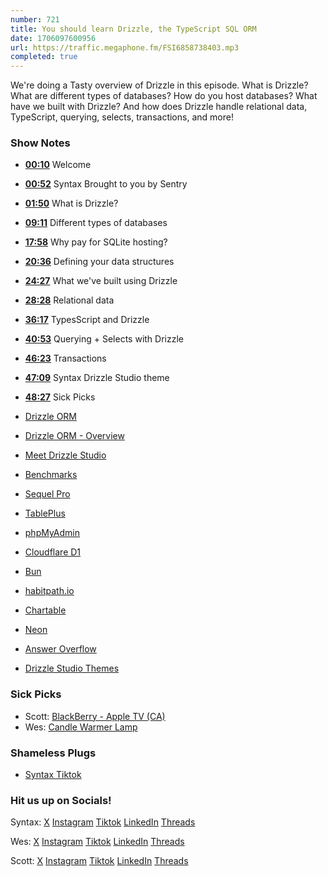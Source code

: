```yaml
---
number: 721
title: You should learn Drizzle, the TypeScript SQL ORM
date: 1706097600956
url: https://traffic.megaphone.fm/FSI6858738403.mp3
completed: true
---
```


We're doing a Tasty overview of Drizzle in this episode. What is Drizzle? What are different types of databases? How do you host databases? What have we built with Drizzle? And how does Drizzle handle relational data, TypeScript, querying, selects, transactions, and more!

### Show Notes

* **[00:10](#t=00:10)** Welcome
* **[00:52](#t=00:52)** Syntax Brought to you by Sentry
* **[01:50](#t=01:50)** What is Drizzle?
* **[09:11](#t=09:11)** Different types of databases
* **[17:58](#t=17:58)** Why pay for SQLite hosting?
* **[20:36](#t=20:36)** Defining your data structures
* **[24:27](#t=24:27)** What we've built using Drizzle
* **[28:28](#t=28:28)** Relational data
* **[36:17](#t=36:17)** TypesScript and Drizzle
* **[40:53](#t=40:53)** Querying + Selects with Drizzle
* **[46:23](#t=46:23)** Transactions
* **[47:09](#t=47:09)** Syntax Drizzle Studio theme
* **[48:27](#t=48:27)** Sick Picks

* [Drizzle ORM](https://orm.drizzle.team/)
* [Drizzle ORM - Overview](https://orm.drizzle.team/kit-docs/overview)
* [Meet Drizzle Studio](https://orm.drizzle.team/drizzle-studio/overview)
* [Benchmarks](https://orm.drizzle.team/benchmarks)
* [Sequel Pro](https://sequelpro.com/)
* [TablePlus](https://tableplus.com/)
* [phpMyAdmin](https://www.phpmyadmin.net/)
* [Cloudflare D1](https://www.cloudflare.com/developer-platform/d1/)
* [Bun](https://bun.sh/)
* [habitpath.io](https://habitpath.io/waitlist)
* [Chartable](https://chartable.com/)
* [Neon](https://neon.tech/)
* [Answer Overflow](https://www.answeroverflow.com/)
* [Drizzle Studio Themes](https://drizzle.studio/themes/DQxCNydRxt3DjhMOl_P61)

### Sick Picks

* Scott: [BlackBerry - Apple TV (CA)](https://tv.apple.com/ca/movie/blackberry/umc.cmc.3l1hmmtt33myfoyr38vfg85js)
* Wes: [Candle Warmer Lamp](https://www.amazon.ca/gp/product/B0BZ7ZDVRW?ie=UTF8&psc=1&linkCode=sl1&tag=isi777-20&linkId=8e1bc7ea2619c75e37cb76b48f5c4065&language=en_CA)

### Shameless Plugs

- [Syntax Tiktok](https://www.tiktok.com/@syntaxfm)

### Hit us up on Socials!

Syntax: [X](https://twitter.com/syntaxfm) [Instagram](https://www.instagram.com/syntax_fm/) [Tiktok](https://www.tiktok.com/@syntaxfm) [LinkedIn](https://www.linkedin.com/company/96077407/admin/feed/posts/) [Threads](https://www.threads.net/@syntax_fm)

Wes: [X](https://twitter.com/wesbos) [Instagram](https://www.instagram.com/wesbos/) [Tiktok](https://www.tiktok.com/@wesbos) [LinkedIn](https://www.linkedin.com/in/wesbos/) [Threads](https://www.threads.net/@wesbos)

Scott: [X](https://twitter.com/stolinski) [Instagram](https://www.instagram.com/stolinski/) [Tiktok](https://www.tiktok.com/@stolinski) [LinkedIn](https://www.linkedin.com/in/stolinski/) [Threads](https://www.threads.net/@stolinski)